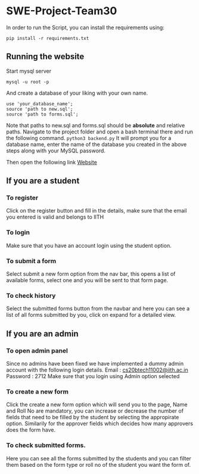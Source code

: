 # SWE-Project-Team30
In order to run the Script, you can install the requirements using:
```
pip install -r requirements.txt
```

## Running the website
Start mysql server
```
mysql -u root -p
```
And create a database of your liking with your own name.
```
use 'your_database_name';
source 'path to new.sql';
source 'path to forms.sql';
```
Note that paths to new.sql and forms.sql should be **absolute** and relative paths.
Navigate to the project folder and open a bash terminal there and run the following command.
```python3 backend.py```
It will prompt you for a database name, enter the name of the database you created in the above steps along with your MySQL password.

Then open the following link [Website](http://127.0.0.1:5000/)



## If you are a student
### To register
Click on the register button and fill in the details, make sure that the email you entered is valid and belongs to IITH 

### To login
Make sure that you have an account login using the student option.

### To submit a form
Select submit a new form option from the nav bar, this opens a list of available forms, select one and you will be sent to that form page.

### To check history
Select the submitted forms button from the navbar and here you can see a list of all forms submitted by you, click on expand for a detailed view.

## If you are an admin
### To open admin panel
Since no admins have been fixed we have implemented a dummy admin account with the following login details.
Email : cs20btech11002@iith.ac.in
Password : 2712
Make sure that you login using Admin option selected

### To create a new form
Click the create a new form option which will send you to the page, Name and Roll No are mandatory, you can increase or decrease the number of fields that need to be filled by the student by selecting the appropirate option. Similarily for the approver fields which decides how many approvers does the form have.

### To check submitted forms.
Here you can see all the forms submitted by the students and you can filter them based on the form type or roll no of the student you want the form of.


